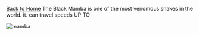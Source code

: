 [Back to Home](/)
The Black Mamba is one of the most venomous snakes in the world. it. can travel speeds UP TO






![mamba](https://endlessfacts.com/upload/img/ut9o814382426152.gif)
